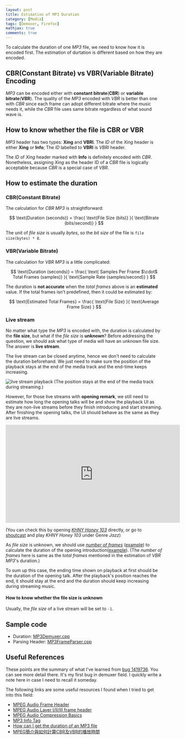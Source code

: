 ```yaml
---
layout: post
title: Estimation of MP3 Duration
category: [Media]
tags: [Demuxer, Firefox]
mathjax: true
comments: true
---
```


To calculate the duration of one *MP3* file,
we need to know how it is encoded first.
The estimation of durtation is different
based on how they are encoded.

## CBR(Constant Bitrate) vs VBR(Variable Bitrate) Encoding

*MP3* can be encoded either with **constant bitrate**(**CBR**)
or **variable bitrate**(**VBR**).
The quality of the *MP3* encoded with *VBR* is better than one with *CBR*
since each frame can adopt different bitrate where the music needs it,
while the *CBR* file uses same bitrate regardless of what sound wave is.

## How to know whether the file is CBR or VBR

*MP3* header has two types: **Xing** and **VBRI**.
The *ID* of the *Xing* header is either **Xing** or **Info**;
The *ID* labelled to **VBRI** is *VBRI* header.

The *ID* of *Xing* header marked with **Info**
is definitely encoded with *CBR*.
Nonetheless, assigning *Xing* as the header ID of a *CBR* file
is logically acceptable because *CBR* is a special case of *VBR*.

## How to estimate the duration

### CBR(Constant Bitrate)

The calculation for *CBR* *MP3* is straightforward:

$$
\text{Duration (seconds)} = \frac{ \text{File Size (bits)} }{ \text{Bitrate (bits/second)} }
$$

The unit of *file size* is usually *bytes*,
so the *bit size* of the file is ```file size(bytes) * 8```.

### VBR(Variable Bitrate)

The calculation for *VBR* *MP3* is a little complicated:

$$
\text{Duration (seconds)} = \frac{ \text{ Samples Per Frame $\cdot$ Total Frames (samples)} }{ \text{Sample Rate (samples/second)} }
$$

The duration is **not accurate** when the *total frames* above
is an **estimated** value.
If the total frames isn't predefined, then it could be estimated by:

$$
\text{Estimated Total Frames} = \frac{ \text{File Size} }{ \text{Average Frame Size} }
$$

### Live stream

No matter what type the *MP3* is encoded with,
the duration is calculated by the **file size**,
but what if the *file size* is **unknown**?
Before addressing the question, we should ask
what type of media will have an unknown file size.
The answer is **live stream**.

The live stream can be closed anytime,
hence we don't need to calculate the duration beforehand.
We just need to make sure the position of the playback
stays at the end of the media track and the end-time keeps increasing.

![][live-stream-playback]
(The position stays at the end of the media track during streaming.)

However, for those live streams with **opening remark**,
we still need to estimate how long the opening talks will be
and show the playback UI as they are non-live streams
before they finish introducing and start streaming.
After finishing the opening talks,
the UI should behave as the same as they are live streams.

<iframe width="560" height="315" src="https://www.youtube.com/embed/f53NjLQTafQ" frameborder="0" gesture="media" allow="encrypted-media" allowfullscreen></iframe>

(You can check this by opening [*KHNY Honey 103*](http://honey.macchiatomedia.org:8080/stream/1/?lang=en-US%2cen%3bq%3d0.5) directly,
or go to [shoutcast](https://www.shoutcast.com/) and play *KHNY Honey 103* under Genre *Jazz*)


As *file size* is unknown, we should use [*number of frames*](https://www.codeproject.com/Articles/8295/MPEG-Audio-Frame-Header#XINGHeader)
([example](https://searchfox.org/mozilla-central/rev/f6f1731b1b7fec332f86b55fa40e2c9ae67ac39b/dom/media/mp3/MP3FrameParser.cpp#452,475-479))
to calculate the duration of the opening introduction([example](https://searchfox.org/mozilla-central/rev/22c55eb7b7e6494a8615a7af3b613ff899d2cdba/dom/media/mp3/MP3Demuxer.cpp#389-395)).
(The *number of frames* here is same as the *total frames* mentioned
in the estimation of *VBR MP3*'s duration.)

To sum up this case, the ending time shown on playback at first
should be the duration of the opening talk.
After the playback's position reaches the end, it should stay at the end
and the duration should keep increasing during streaming music.

#### How to know whether the file size is unknown

Usually, the *file size* of a live stream will be set to ```-1```.

## Sample code
- Duration: [MP3Demuxer.cpp](https://searchfox.org/mozilla-central/rev/22c55eb7b7e6494a8615a7af3b613ff899d2cdba/dom/media/mp3/MP3Demuxer.cpp#382-420)
- Parsing Header: [MP3FrameParser.cpp](https://searchfox.org/mozilla-central/rev/f6f1731b1b7fec332f86b55fa40e2c9ae67ac39b/dom/media/mp3/MP3FrameParser.cpp#548)

## Useful References

These points are the summary of what I've learned from [bug 1419736][b1419736].
You can see more detail there.
It's my first bug in demuxer field.
I quickly write a note here in case I need to recall it someday.

The following links are some useful resources I found when
I tried to get into this field:
- [MPEG Audio Frame Header](https://www.codeproject.com/Articles/8295/MPEG-Audio-Frame-Header)
- [MPEG Audio Layer I/II/III frame header](http://www.mp3-tech.org/programmer/frame_header.html)
- [MPEG Audio Compression Basics](http://www.mpgedit.org/mpgedit/mpeg_format/mpeghdr.htm)
- [MP3 Info Tag](http://gabriel.mp3-tech.org/mp3infotag.html)
- [How can I get the duration of an MP3 file](https://stackoverflow.com/questions/3505575/how-can-i-get-the-duration-of-an-mp3-file-cbr-or-vbr-with-a-very-small-library)
- [MPEG簡介與如何計算CBR及VBR的播放時間](https://www.crifan.com/files/doc/docbook/mpeg_vbr/release/webhelp/ch04_xing_vbri.html)

[b1419736]: https://bugzilla.mozilla.org/show_bug.cgi?id=1419736 "Bug 1419736 - mp3 time length bug"
[live-stream-playback]: ../images/posts/live-stream-playback.png "live stream playback"